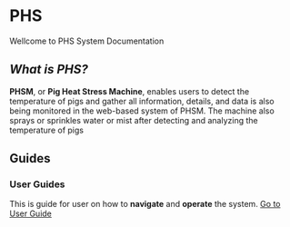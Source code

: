 # PHS

Wellcome to PHS System Documentation

## *What is **PHS**?*

**PHSM**, or **Pig Heat Stress Machine**, enables users to detect the temperature of
pigs and gather all information, details, and data is also being monitored in the web-based
system of PHSM. The machine also sprays or sprinkles water or mist after detecting and
analyzing the temperature of pigs

## Guides

### User Guides
This is guide for user on how to **navigate** and **operate** the system.
[Go to User Guide](/User/README.md)